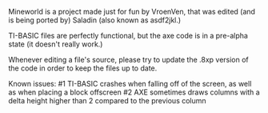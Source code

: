 Mineworld is a project made just for fun by VroenVen, that was edited (and is being ported by) Saladin (also known as asdf2jkl.)

TI-BASIC files are perfectly functional, but the axe code is in a pre-alpha state (it doesn't really work.)

Whenever editing a file's source, please try to update the .8xp version of the code in order to keep the files up to date.

Known issues:
#1 TI-BASIC crashes when falling off of the screen, as well as when placing a block offscreen
#2 AXE sometimes draws columns with a delta height higher than 2 compared to the previous column
